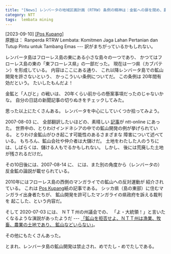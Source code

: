 ```yaml
---
title: "[News] レンバータの地域区画計画 (RTRW) 条例の精神は：金鉱への扉を閉め、農業のための土地を確保する ---すばらしい！やったね！Good Job"
category: NTT
tags:  lembata mining
---
```


[2023-09-10] [[Pos Kupang]](https://kupang.tribunnews.com/2023/09/10/ranperda-rtrw-lembata-komitmen-jaga-lahan-pertanian-dan-tutup-pintu-untuk-tambang-emas?utm_source=pocket_saves)  
 原題は：
Ranperda RTRW Lembata:
Komitmen Jaga Lahan Pertanian dan Tutup Pintu untuk Tambang Emas
--- 訳がまちがっているかもしれない。

 レンバータ島はフローレス島の東にある小さな島々の一つであり、
かつてはフローレス島の東の「東フローレス県」の一部だった。
現在は一つ県（カブパテン）を形成している。
内容はここにある通り、
これ以降レンバータ島での鉱山開発を許さないという、
かっこういい条例についてだ。
この条例は 20年間有効だという。
たいしたもんだよ！

 金鉱と「人びと」の戦いは、
20年くらい前からの懸案事項だったのじゃないかな。
自分の日誌の新聞記事の切りぬきをチェックしてみた。

 思った以上にたくさんある。
レンバータを中心にしていくつか拾ってみよう。

 2007-08-03
 に、
全部翻訳したいほどの、素晴しい
[記事](http://www.ntt-online.org/2007/08/02/emas-lembata-merukh/)が ntt-online にあった。
世界中の、とりわけインドネシアの中での鉱山開発の例が挙げられている。
とりわけ金鉱山がひき起こす可能性のあるさまざまな
障害について述べている。
もちろん、鉱山会社や仲介者は大儲けだ。
土地をわたした人のうちには、しばらくは、儲ける人もでるかもしれない。
しかし、
後には荒廃した土地が残されるだけだ。

 その10日後には、2007-08-14 
 に、
には、また別の角度から（レンバータの）反金鉱の論説が載せられている。

 2010年にはフローレス島の西側のマンガライでの鉱山への反対運動が
紹介されている。
これは [Pos Kupang](http://www.pos-kupang.com/read/artikel/45158)紙の記事である。
シッカ県（島の東部）に住むマンガライ出身者たちが、
鉱山開発を許可したマンガライの県政府を訴える裁判を
起こした、という内容だ。

 そして 2020-07-03
 には、
ＮＴＴ州の州議会での、
「よ・大統領！」と言いたくなるような演説があったようだ ---
[「鉱山を拒否せよ、ＮＴＴ州は漁業、牧畜、農業の土地であり、
鉱山などいらない」](https://www.floresa.co/2020/07/02/tolak-tambang-ansy-lema-ntt-itu-nelayan-ternak-dan-tani/)。

 その他にもたくさんあった。

 とまれ、レンバータ島の鉱山開発は禁止され、めでたし・めでたしである。


